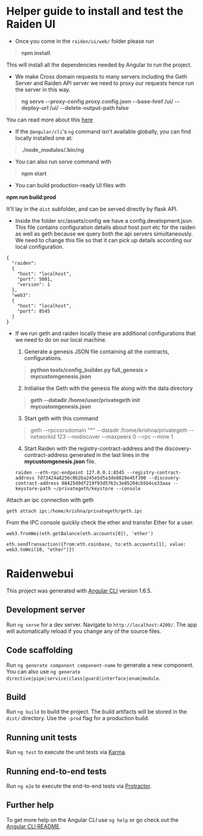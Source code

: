 # Helper guide to install and test the Raiden UI

* Once you come in the `raiden/ui/web/` folder please run

> **npm install**.

This will install all the dependencies needed by Angular to run the project.

* We make Cross domain requests to many servers including the Geth Server and Raiden API server we need to proxy our requests hence run the server in this way.

> **ng serve --proxy-config proxy.config.json --base-href /ui/ --deploy-url /ui/ --delete-output-path false**

You can read more about this [here](https://github.com/angular/angular-cli/blob/master/docs/documentation/stories/proxy.md)

* If the `@angular/cli`'s `ng` command isn't available globally, you can find locally installed one at:

> **./node_modules/.bin/ng**

* You can also run *serve* command with

> **npm start**

* You can build production-ready UI files with

**npm run build:prod**

It'll lay in the `dist` subfolder, and can be served directly by flask API.

* Inside the folder src/assets/config we have a config.development.json. This file contains configuration details about host port etc for the raiden as well as geth because we query both the api servers simultaneously. We need to change this file so that it can pick up details according our local configuration.
```
{
  "raiden":
  {
    "host": "localhost",
    "port": 5001,
    "version": 1
  },
  "web3":
  {
    "host": "localhost",
    "port": 8545
  }
}
```

* If we run geth and raiden locally these are additional configurations that we need to do on our local machine.

	1. Generate a genesis JSON file containing all the contracts, configurations.
	> **python tools/config_builder.py full_genesis > mycustomgenesis.json**

	2. Initialise the Geth with the genesis file along with the data directory  
	> **geth --datadir /home/user/privategeth init mycustomgenesis.json**

	3. Start geth with this command
	> geth --rpccorsdomain "*" --datadir /home/krishna/privategeth --networkid 123 --nodiscover --maxpeers 0 --rpc --mine 1

	4. Start Raiden with the registry-contract-address and the discovery-contract-address generated in the last lines in the **mycustomgenesis.json**
file.
	```
    raiden --eth-rpc-endpoint 127.0.0.1:8545 --registry-contract-address 7d73424a8256c0b2ba245e5d5a3de8820e45f390 --discovery-contract-address 08425d9df219f93d5763c3e85204cb5b4ce33aaa --keystore-path ~/privategeth/keystore --console
    ```

 Attach an ipc connection with geth
 ```
 geth attach ipc:/home/krishna/privategeth/geth.ipc
 ```

 From the IPC console quickly check the ether and transfer Ether for a user.
 ```
 web3.fromWei(eth.getBalance(eth.accounts[0]), 'ether')

 eth.sendTransaction({from:eth.coinbase, to:eth.accounts[1], value: web3.toWei(10, "ether")})

```

# Raidenwebui

This project was generated with [Angular CLI](https://github.com/angular/angular-cli) version 1.6.5.

## Development server

Run `ng serve` for a dev server. Navigate to `http://localhost:4200/`. The app will automatically reload if you change any of the source files.

## Code scaffolding

Run `ng generate component component-name` to generate a new component. You can also use `ng generate directive|pipe|service|class|guard|interface|enum|module`.

## Build

Run `ng build` to build the project. The build artifacts will be stored in the `dist/` directory. Use the `-prod` flag for a production build.

## Running unit tests

Run `ng test` to execute the unit tests via [Karma](https://karma-runner.github.io).

## Running end-to-end tests

Run `ng e2e` to execute the end-to-end tests via [Protractor](http://www.protractortest.org/).

## Further help

To get more help on the Angular CLI use `ng help` or go check out the [Angular CLI README](https://github.com/angular/angular-cli/blob/master/README.md).
